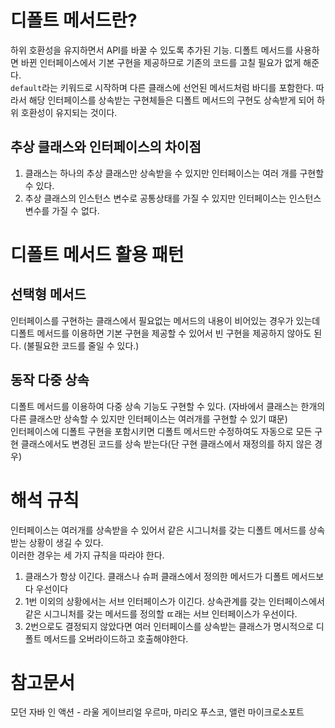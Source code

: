# 디폴트 메서드란?
하위 호환성을 유지하면서 API를 바꿀 수 있도록 추가된 기능. 디폴트 메서드를 사용하면 바뀐 인터페이스에서 기본 구현을 제공하므로 기존의 코드를 고칠 필요가 없게 해준다.  
`default`라는 키워드로 시작하며 다른 클래스에 선언된 메서드처럼 바디를 포함한다. 따라서 해당 인터페이스를 상속받는 구현체들은 디폴트 메서드의 구현도 상속받게 되어 하위 호환성이 유지되는 것이다.

## 추상 클래스와 인터페이스의 차이점
1. 클래스는 하나의 추상 클래스만 상속받을 수 있지만 인터페이스는 여러 개를 구현할 수 있다.
2. 추상 클래스의 인스턴스 변수로 공통상태를 가질 수 있지만 인터페이스는 인스턴스 변수를 가질 수 없다.

# 디폴트 메서드 활용 패턴

## 선택형 메서드
인터페이스를 구현하는 클래스에서 필요없는 메서드의 내용이 비어있는 경우가 있는데 디폴트 메서드를 이용하면 기본 구현을 제공할 수 있어서 빈 구현을 제공하지 않아도 된다.  (불필요한 코드를 줄일 수 있다.)

## 동작 다중 상속
디폴트 메서드를 이용하여 다중 상속 기능도 구현할 수 있다. (자바에서 클래스는 한개의 다른 클래스만 상속할 수 있지만 인터페이스는 여러개를 구현할 수 있기 떄문)  
인터페이스에 디폴트 구현을 포함시키면 디폴트 메서드만 수정하여도 자동으로 모든 구현 클래스에서도 변경된 코드를 상속 받는다(단 구현 클래스에서 재정의를 하지 않은 경우)

# 해석 규칙
인터페이스는 여러개를 상속받을 수 있어서 같은 시그니처를 갖는 디폴트 메서드를 상속받는 상황이 생길 수 있다.  
이러한 경우는 세 가지 규칙을 따라야 한다.  
1. 클래스가 항상 이긴다. 클래스나 슈퍼 클래스에서 정의한 메서드가 디폴트 메서드보다 우선이다
2. 1번 이외의 상황에서는 서브 인터페이스가 이긴다. 상속관계를 갖는 인터페이스에서 같은 시그니처를 갖는 메서드를 정의할 ㄸ래는 서브 인터페이스가 우선이다.
3. 2번으로도 결정되지 않았다면 여러 인터페이스를 상속받는 클래스가 명시적으로 디폴트 메서드를 오버라이드하고 호출해야한다.

# 참고문서

모던 자바 인 액션 - 라울 게이브리얼 우르마, 마리오 푸스코, 앨런 마이크로소포트
